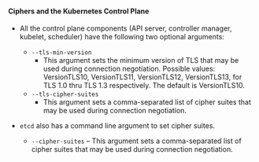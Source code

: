 #### Ciphers and the Kubernetes Control Plane

- All the control plane components (API server, controller manager, kubelet, scheduler) have the following two optional arguments:
  - `--tls-min-version`
    - This argument sets the minimum version of TLS that may be used during connection negotiation. Possible values: VersionTLS10, VersionTLS11, VersionTLS12, VersionTLS13, for TLS 1.0 thru TLS 1.3 respectively. The default is VersionTLS10.
  - `--tls-cipher-suites` 
    - This argument sets a comma-separated list of cipher suites that may be used during connection negotiation.

- `etcd` also has a command line argument to set cipher suites.
  - `--cipher-suites` – This argument sets a comma-separated list of cipher suites that may be used during connection negotiation.